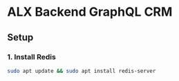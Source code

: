 # ALX Backend GraphQL CRM

## Setup

### 1. Install Redis
```bash
sudo apt update && sudo apt install redis-server
